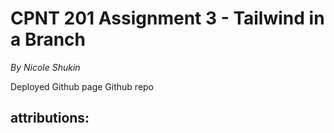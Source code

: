 # CPNT 201 Assignment 3 - Tailwind in a Branch

*By Nicole Shukin*

Deployed Github page
Github repo


## attributions: